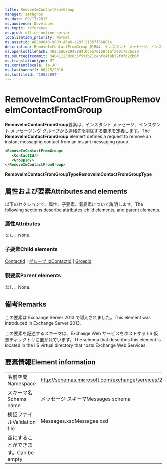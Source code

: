 ```yaml
---
title: RemoveImContactFromGroup
manager: sethgros
ms.date: 09/17/2015
ms.audience: Developer
ms.topic: reference
ms.prod: office-online-server
localization_priority: Normal
ms.assetid: a62b0640-9800-45a6-a297-2105ff36881e
description: RemoveImContactFromGroup 要素は、インスタント メッセージ、インスタント メッセージング グループから連絡先を削除する要求を定義します。
ms.openlocfilehash: 402cbd6929428d410ce5701b0c1afa901703bc29
ms.sourcegitcommit: 34041125dc8c5f993b21cebfc4f8b72f0fd2cb6f
ms.translationtype: MT
ms.contentlocale: ja-JP
ms.lasthandoff: 06/25/2018
ms.locfileid: "19833094"
---
```

# <a name="removeimcontactfromgroup"></a><span data-ttu-id="db914-103">RemoveImContactFromGroup</span><span class="sxs-lookup"><span data-stu-id="db914-103">RemoveImContactFromGroup</span></span>

<span data-ttu-id="db914-104">**RemoveImContactFromGroup**要素は、インスタント メッセージ、インスタント メッセージング グループから連絡先を削除する要求を定義します。</span><span class="sxs-lookup"><span data-stu-id="db914-104">The **RemoveImContactFromGroup** element defines a request to remove an instant messaging contact from an instant messaging group.</span></span> 
  
```XML
<RemoveImContactFromGroup>
   <ContactId/>
   <GroupId/>
</RemoveImContactFromGroup>
```

 <span data-ttu-id="db914-105">**RemoveImContactFromGroupType**</span><span class="sxs-lookup"><span data-stu-id="db914-105">**RemoveImContactFromGroupType**</span></span>
## <a name="attributes-and-elements"></a><span data-ttu-id="db914-106">属性および要素</span><span class="sxs-lookup"><span data-stu-id="db914-106">Attributes and elements</span></span>

<span data-ttu-id="db914-107">以下のセクションで、属性、子要素、親要素について説明します。</span><span class="sxs-lookup"><span data-stu-id="db914-107">The following sections describe attributes, child elements, and parent elements.</span></span>
  
### <a name="attributes"></a><span data-ttu-id="db914-108">属性</span><span class="sxs-lookup"><span data-stu-id="db914-108">Attributes</span></span>

<span data-ttu-id="db914-109">なし。</span><span class="sxs-lookup"><span data-stu-id="db914-109">None.</span></span>
  
### <a name="child-elements"></a><span data-ttu-id="db914-110">子要素</span><span class="sxs-lookup"><span data-stu-id="db914-110">Child elements</span></span>

<span data-ttu-id="db914-111">[ContactId](contactid.md) | [グループ Id](groupid.md)</span><span class="sxs-lookup"><span data-stu-id="db914-111">[ContactId](contactid.md) | [GroupId](groupid.md)</span></span>
  
### <a name="parent-elements"></a><span data-ttu-id="db914-112">親要素</span><span class="sxs-lookup"><span data-stu-id="db914-112">Parent elements</span></span>

<span data-ttu-id="db914-113">なし。</span><span class="sxs-lookup"><span data-stu-id="db914-113">None.</span></span>
  
## <a name="remarks"></a><span data-ttu-id="db914-114">備考</span><span class="sxs-lookup"><span data-stu-id="db914-114">Remarks</span></span>

<span data-ttu-id="db914-115">この要素は Exchange Server 2013 で導入されました。</span><span class="sxs-lookup"><span data-stu-id="db914-115">This element was introduced in Exchange Server 2013.</span></span>
  
<span data-ttu-id="db914-116">この要素を記述するスキーマは、Exchange Web サービスをホストする IIS 仮想ディレクトリに置かれています。</span><span class="sxs-lookup"><span data-stu-id="db914-116">The schema that describes this element is located in the IIS virtual directory that hosts Exchange Web Services.</span></span>
  
## <a name="element-information"></a><span data-ttu-id="db914-117">要素情報</span><span class="sxs-lookup"><span data-stu-id="db914-117">Element information</span></span>

|||
|:-----|:-----|
|<span data-ttu-id="db914-118">名前空間</span><span class="sxs-lookup"><span data-stu-id="db914-118">Namespace</span></span>  <br/> |http://schemas.microsoft.com/exchange/services/2006/messages  <br/> |
|<span data-ttu-id="db914-119">スキーマ名</span><span class="sxs-lookup"><span data-stu-id="db914-119">Schema name</span></span>  <br/> |<span data-ttu-id="db914-120">メッセージ スキーマ</span><span class="sxs-lookup"><span data-stu-id="db914-120">Messages schema</span></span>  <br/> |
|<span data-ttu-id="db914-121">検証ファイル</span><span class="sxs-lookup"><span data-stu-id="db914-121">Validation file</span></span>  <br/> |<span data-ttu-id="db914-122">Messages.xsd</span><span class="sxs-lookup"><span data-stu-id="db914-122">Messages.xsd</span></span>  <br/> |
|<span data-ttu-id="db914-123">空にすることができます。</span><span class="sxs-lookup"><span data-stu-id="db914-123">Can be empty</span></span>  <br/> ||
   

